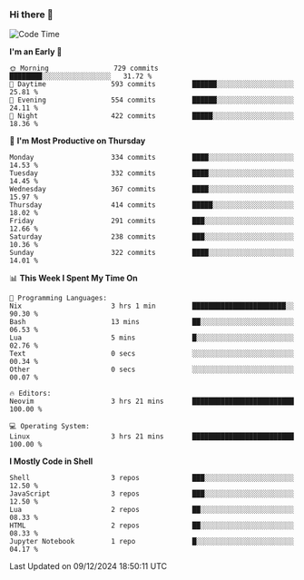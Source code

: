 ### Hi there 👋
<!--START_SECTION:waka-->
![Code Time](http://img.shields.io/badge/Code%20Time-345%20hrs%2044%20mins-blue)

**I'm an Early 🐤** 

```text
🌞 Morning                729 commits         ████████░░░░░░░░░░░░░░░░░   31.72 % 
🌆 Daytime                593 commits         ██████░░░░░░░░░░░░░░░░░░░   25.81 % 
🌃 Evening                554 commits         ██████░░░░░░░░░░░░░░░░░░░   24.11 % 
🌙 Night                  422 commits         █████░░░░░░░░░░░░░░░░░░░░   18.36 % 
```
📅 **I'm Most Productive on Thursday** 

```text
Monday                   334 commits         ████░░░░░░░░░░░░░░░░░░░░░   14.53 % 
Tuesday                  332 commits         ████░░░░░░░░░░░░░░░░░░░░░   14.45 % 
Wednesday                367 commits         ████░░░░░░░░░░░░░░░░░░░░░   15.97 % 
Thursday                 414 commits         █████░░░░░░░░░░░░░░░░░░░░   18.02 % 
Friday                   291 commits         ███░░░░░░░░░░░░░░░░░░░░░░   12.66 % 
Saturday                 238 commits         ███░░░░░░░░░░░░░░░░░░░░░░   10.36 % 
Sunday                   322 commits         ████░░░░░░░░░░░░░░░░░░░░░   14.01 % 
```


📊 **This Week I Spent My Time On** 

```text
💬 Programming Languages: 
Nix                      3 hrs 1 min         ███████████████████████░░   90.30 % 
Bash                     13 mins             ██░░░░░░░░░░░░░░░░░░░░░░░   06.53 % 
Lua                      5 mins              █░░░░░░░░░░░░░░░░░░░░░░░░   02.76 % 
Text                     0 secs              ░░░░░░░░░░░░░░░░░░░░░░░░░   00.34 % 
Other                    0 secs              ░░░░░░░░░░░░░░░░░░░░░░░░░   00.07 % 

🔥 Editors: 
Neovim                   3 hrs 21 mins       █████████████████████████   100.00 % 

💻 Operating System: 
Linux                    3 hrs 21 mins       █████████████████████████   100.00 % 
```

**I Mostly Code in Shell** 

```text
Shell                    3 repos             ███░░░░░░░░░░░░░░░░░░░░░░   12.50 % 
JavaScript               3 repos             ███░░░░░░░░░░░░░░░░░░░░░░   12.50 % 
Lua                      2 repos             ██░░░░░░░░░░░░░░░░░░░░░░░   08.33 % 
HTML                     2 repos             ██░░░░░░░░░░░░░░░░░░░░░░░   08.33 % 
Jupyter Notebook         1 repo              █░░░░░░░░░░░░░░░░░░░░░░░░   04.17 % 
```




 Last Updated on 09/12/2024 18:50:11 UTC
<!--END_SECTION:waka-->

<!--
**YoganshSharma/YoganshSharma** is a ✨ _special_ ✨ repository because its `README.md` (this file) appears on your GitHub profile.

Here are some ideas to get you started:

- 🔭 I’m currently working on ...
- 🌱 I’m currently learning ...
- 👯 I’m looking to collaborate on ...
- 🤔 I’m looking for help with ...
- 💬 Ask me about ...
- 📫 How to reach me: ...
- 😄 Pronouns: ...
- ⚡ Fun fact: ...
-->
